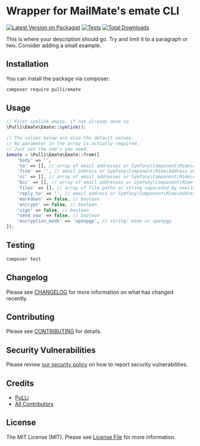 # Wrapper for MailMate's emate CLI

[![Latest Version on Packagist](https://img.shields.io/packagist/v/pulli/emate.svg?style=flat-square)](https://packagist.org/packages/pulli/emate)
[![Tests](https://img.shields.io/github/actions/workflow/status/the-pulli/emate/run-tests.yml?branch=main&label=tests&style=flat-square)](https://github.com/the-pulli/emate/actions/workflows/run-tests.yml)
[![Total Downloads](https://img.shields.io/packagist/dt/pulli/emate.svg?style=flat-square)](https://packagist.org/packages/pulli/emate)

This is where your description should go. Try and limit it to a paragraph or two. Consider adding a small example.

## Installation

You can install the package via composer:

```bash
composer require pulli/emate
```

## Usage

```php
// First symlink emate, if not already done so
\Pulli\Emate\Emate::symlink();

// The values below are also the default values.
// No parameter in the array is actually required.
// Just set the one's you need.
$emate = \Pulli\Emate\Emate::from([
    'body' => '',
    'to' => [], // array of email addresses or Symfony\Component\Mime\Address objects or string separated by newline with email addresses
    'from' => '', // email address or Symfony\Component\Mime\Address object
    'cc' => [], // array of email addresses or Symfony\Component\Mime\Address objects or string separated by newline with email addresses
    'bcc' => [], // array of email addresses or Symfony\Component\Mime\Address objects or string separated by newline with email addresses
    'files' => [], // array of file paths or string separated by newline with file paths
    'reply_to' => '', // email address or Symfony\Component\Mime\Address object
    'markdown' => false, // boolean
    'encrypt' => false, // boolean
    'sign' => false, // boolean
    'send_now' => false, // boolean
    'encryption_mode' => 'openpgp', // string: mime or openpgp
]);
```

## Testing

```bash
composer test
```

## Changelog

Please see [CHANGELOG](CHANGELOG.md) for more information on what has changed recently.

## Contributing

Please see [CONTRIBUTING](CONTRIBUTING.md) for details.

## Security Vulnerabilities

Please review [our security policy](../../security/policy) on how to report security vulnerabilities.

## Credits

- [PuLLi](https://github.com/the-pulli)
- [All Contributors](../../contributors)

## License

The MIT License (MIT). Please see [License File](LICENSE.md) for more information.
